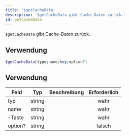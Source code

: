 ```yaml
---
title: '$getCacheData'
description: '$getCacheData gibt Cache-Daten zurück.'
id: getCacheData
---
```


`$getCacheData` gibt Cache-Daten zurück.

## Verwendung

```php
$getCacheData[type;name;key;option?]
```

## Verwendung

| Feld    | Typ    | Beschreibung | Erforderlich |
| ------- | ------ | ------------ |:------------:|
| typ     | string |              |     wahr     |
| name    | string |              |     wahr     |
| -Taste  | string |              |     wahr     |
| option? | string |              |    falsch    |